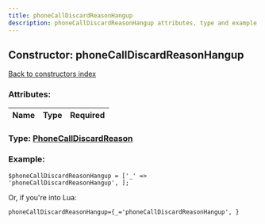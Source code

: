 ```yaml
---
title: phoneCallDiscardReasonHangup
description: phoneCallDiscardReasonHangup attributes, type and example
---
```

## Constructor: phoneCallDiscardReasonHangup  
[Back to constructors index](index.md)



### Attributes:

| Name     |    Type       | Required |
|----------|:-------------:|---------:|



### Type: [PhoneCallDiscardReason](../types/PhoneCallDiscardReason.md)


### Example:

```
$phoneCallDiscardReasonHangup = ['_' => 'phoneCallDiscardReasonHangup', ];
```  

Or, if you're into Lua:  


```
phoneCallDiscardReasonHangup={_='phoneCallDiscardReasonHangup', }

```


